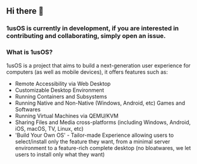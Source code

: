 ## Hi there 👋

### 1usOS is currently in development, if you are interested in contributing and collaborating, simply open an issue.

### What is 1usOS?
1usOS is a project that aims to build a next-generation user experience for computers (as well as mobile devices), it offers features such as:
- Remote Accessibility via Web Desktop
- Customizable Desktop Environment
- Running Containers and Subsystems
- Running Native and Non-Native (Windows, Android, etc) Games and Softwares
- Running Virtual Machines via QEMU/KVM
- Sharing Files and Media cross-platforms (including Windows, Android, iOS, macOS, TV, Linux, etc)
- 'Build Your Own OS' - Tailor-made Experience allowing users to select/install only the feature they want, from a minimal server environment to a feature-rich complete desktop (no bloatwares, we let users to install only what they want)
<!--

**Here are some ideas to get you started:**

🙋‍♀️ A short introduction - what is your organization all about?
🌈 Contribution guidelines - how can the community get involved?
👩‍💻 Useful resources - where can the community find your docs? Is there anything else the community should know?
🍿 Fun facts - what does your team eat for breakfast?
🧙 Remember, you can do mighty things with the power of [Markdown](https://docs.github.com/github/writing-on-github/getting-started-with-writing-and-formatting-on-github/basic-writing-and-formatting-syntax)
-->
